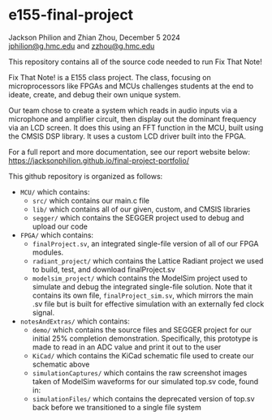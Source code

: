 # e155-final-project

Jackson Philion and Zhian Zhou, December 5 2024\
jphilion@g.hmc.edu and zzhou@g.hmc.edu

This repository contains all of the source code needed to run Fix That Note!

Fix That Note! is a E155 class project. The class, focusing on microprocessors like FPGAs and MCUs challenges students at the end to ideate, create, and debug their own unique system.

Our team chose to create a system which reads in audio inputs via a microphone and amplifier circuit, then display out the dominant frequency via an LCD screen. It does this using an FFT function in the MCU, built using the CMSIS DSP library. It uses a custom LCD driver built into the FPGA.

For a full report and more documentation, see our report website below:
https://jacksonphilion.github.io/final-project-portfolio/ 

This github repository is organized as follows:
* `MCU/` which contains:
    * `src/` which contains our main.c file
    * `lib/` which contains all of our given, custom, and CMSIS libraries
    * `segger/` which contains the SEGGER project used to debug and upload our code
* `FPGA/` which contains:
    * `finalProject.sv`, an integrated single-file version of all of our FPGA modules.
    * `radiant_project/` which contains the Lattice Radiant project we used to build, test, and download finalProject.sv
    * `modelsim_project/` which contains the ModelSim project used to simulate and debug the integrated single-file solution. Note that it contains its own file, `finalProject_sim.sv`, which mirrors the main .sv file but is built for effective simulation with an externally fed clock signal.
* `notesAndExtras/` which contains:
    * `demo/` which contains the source files and SEGGER project for our initial 25% completion demonstration. Specifically, this prototype is made to read in an ADC value and print it out to the user
    * `KiCad/` which contains the KiCad schematic file used to create our schematic above
    * `simulationCaptures/` which contains the raw screenshot images taken of ModelSim waveforms for our simulated top.sv code, found in:
    * `simulationFiles/` which contains the deprecated version of top.sv back before we transitioned to a single file system
